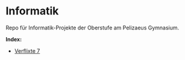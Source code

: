 # Informatik

Repo für Informatik-Projekte der Oberstufe am Pelizaeus Gymnasium.

**Index:**
- [Verflixte 7](Verflixte%207)

